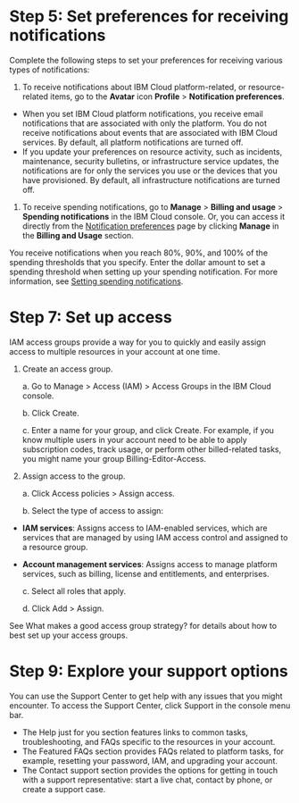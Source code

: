 # Step 5: Set preferences for receiving notifications

Complete the following steps to set your preferences for receiving various types of notifications:

1.  To receive notifications about IBM Cloud platform-related, or resource-related items, go to the **Avatar** icon **Profile** > **Notification preferences**.

-  When you set IBM Cloud platform notifications, you receive email notifications that are associated with only the platform. You do not receive notifications about events that are associated with IBM Cloud services. By default, all platform notifications are turned off.
-  If you update your preferences on resource activity, such as incidents, maintenance, security bulletins, or infrastructure service updates, the notifications are for only the services you use or the devices that you have provisioned. By default, all infrastructure notifications are turned off.

1.  To receive spending notifications, go to **Manage** > **Billing and usage** > **Spending notifications** in the IBM Cloud console. Or, you can access it directly from the [Notification preferences](https://cloud.ibm.com/login?redirect=%2Fuser%2Fnotifications) page by clicking **Manage** in the **Billing and Usage** section.

You receive notifications when you reach 80%, 90%, and 100% of the spending thresholds that you specify. Enter the dollar amount to set a spending threshold when setting up your spending notification. For more information, see [Setting spending notifications](https://cloud.ibm.com/docs/billing-usage?topic=billing-usage-spending).

# Step 7: Set up access

IAM access groups provide a way for you to quickly and easily assign access to multiple resources in your account at one time.

1.  Create an access group.

     a.  Go to Manage > Access (IAM) > Access Groups in the IBM Cloud console.

     b.  Click Create.

     c.  Enter a name for your group, and click Create. For example, if you know multiple users in your account need to be able to apply subscription codes, track usage, or perform other billed-related tasks, you might name your group Billing-Editor-Access.

1.  Assign access to the group.

     a.  Click Access policies > Assign access.

     b.  Select the type of access to assign:

-  **IAM services**: Assigns access to IAM-enabled services, which are services that are managed by using IAM access control and assigned to a resource group.
-  **Account management services**: Assigns access to manage platform services, such as billing, license and entitlements, and enterprises.

     c. Select all roles that apply.

     d.  Click Add > Assign.

See What makes a good access group strategy? for details about how to best set up your access groups.

# Step 9: Explore your support options

You can use the Support Center to get help with any issues that you might encounter. To access the Support Center, click Support in the console menu bar.

-  The Help just for you section features links to common tasks, troubleshooting, and FAQs specific to the resources in your account.
-  The Featured FAQs section provides FAQs related to platform tasks, for example, resetting your password, IAM, and upgrading your account.
-  The Contact support section provides the options for getting in touch with a support representative: start a live chat, contact by phone, or create a support case.